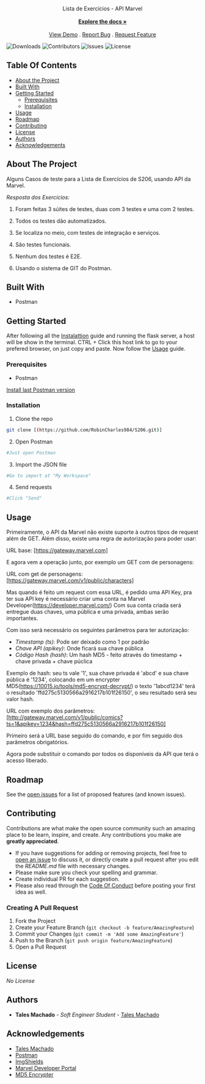 <br/>
<p align="center">
  <a href="https://github.com/RobinCharles984/S206"></a>

  <p align="center">
    Lista de Exercícios - API Marvel
    <br/>
    <br/>
    <a href="https://github.com/RobinCharles984/S206"><strong>Explore the docs »</strong></a>
    <br/>
    <br/>
    <a href="https://github.com/RobinCharles984/S206">View Demo</a>
    .
    <a href="https://github.com/RobinCharles984/S206/issues">Report Bug</a>
    .
    <a href="https://github.com/RobinCharles984/S206/issues">Request Feature</a>
  </p>
</p>

![Downloads](https://img.shields.io/github/downloads/RobinCharles984/S206/total) ![Contributors](https://img.shields.io/github/contributors/RobinCharles984/S206?color=dark-green) ![Issues](https://img.shields.io/github/issues/RobinCharles984/S206) ![License](https://img.shields.io/github/license/RobinCharles984/S206) 

## Table Of Contents

* [About the Project](#about-the-project)
* [Built With](#built-with)
* [Getting Started](#getting-started)
  * [Prerequisites](#prerequisites)
  * [Installation](#installation)
* [Usage](#usage)
* [Roadmap](#roadmap)
* [Contributing](#contributing)
* [License](#license)
* [Authors](#authors)
* [Acknowledgements](#acknowledgements)

## About The Project

Alguns Casos de teste para a Lista de Exercícios de S206, usando API da Marvel.

*Resposta dos Exercícios:*
1. Foram feitas 3 súites de testes, duas com 3 testes e uma com 2 testes.

2. Todos os testes dão automatizados.

3. Se localiza no meio, com testes de integração e serviços.

4. São testes funcionais.

5. Nenhum dos testes é E2E.

6. Usando o sistema de GIT do Postman.

## Built With

* Postman

## Getting Started

After following all the [Instalattion](#installation) guide and running the flask server, a host will be show in the terminal. CTRL + Click this host link to go to your prefered browser, on just copy and paste. Now follow the [Usage](#usage) guide.

### Prerequisites

* Postman

[Install last Postman version](https://www.postman.com/)

### Installation

1. Clone the repo

```sh
git clone [(https://github.com/RobinCharles984/S206.git)]
```

2. Open Postman

```sh
#Just open Postman
```

3. Import the JSON file

```sh
#Go to import at "My Workspace"
```

4. Send requests

```sh
#Click "Send"
```

## Usage

Primeiramente, o API da Marvel não existe suporte à outros tipos de request além de GET.
Além disso, existe uma regra de autorização para poder usar:

URL base: [https://gateway.marvel.com]

E agora vem a operação junto, por exemplo um GET com de personagens:

URL com get de personagens: [https://gateway.marvel.com/v1/public/characters]

Mas quando é feito um request com essa URL, é pedido uma API Key, pra ter sua API key é necessário criar uma conta na Marvel Developer(https://developer.marvel.com/)
Com sua conta criada será entregue duas chaves, uma pública e uma privada, ambas serão importantes.

Com isso será necessário os seguintes parâmetros para ter autorização:
* *Timestamp (ts)*: Pode ser deixado como 1 por padrão
* *Chave API (apikey)*: Onde ficará sua chave pública
* *Código Hash (hash)*: Um hash MD5 - feito através do timestamp + chave privada + chave púclica

Exemplo de hash: seu ts vale '1', sua chave privada é 'abcd' e sua chave pública é '1234', colocando em um encrypter MD5(https://10015.io/tools/md5-encrypt-decrypt/) o texto '1abcd1234' terá o resultado 'ffd275c5130566a2916217b101f26150', o seu resultado será seu valor hash.

URL com exemplo dos parâmetros: [http://gateway.marvel.com/v1/public/comics?ts=1&apikey=1234&hash=ffd275c5130566a2916217b101f26150]

Primeiro será a URL base seguido do comando, e por fim seguido dos parâmetros obrigatórios.

Agora pode substituir o comando por todos os disponíveis da API que terá o acesso liberado.


## Roadmap

See the [open issues](https://github.com/RobinCharles984/S206/issues) for a list of proposed features (and known issues).

## Contributing

Contributions are what make the open source community such an amazing place to be learn, inspire, and create. Any contributions you make are **greatly appreciated**.
* If you have suggestions for adding or removing projects, feel free to [open an issue](https://github.com/RobinCharles984/S206/issues/new) to discuss it, or directly create a pull request after you edit the *README.md* file with necessary changes.
* Please make sure you check your spelling and grammar.
* Create individual PR for each suggestion.
* Please also read through the [Code Of Conduct](https://github.com/RobinCharles984/S206/blob/main/CODE_OF_CONDUCT.md) before posting your first idea as well.

### Creating A Pull Request

1. Fork the Project
2. Create your Feature Branch (`git checkout -b feature/AmazingFeature`)
3. Commit your Changes (`git commit -m 'Add some AmazingFeature'`)
4. Push to the Branch (`git push origin feature/AmazingFeature`)
5. Open a Pull Request

## License

_No License_

## Authors

* **Tales Machado** - *Soft Engineer Student* - [Tales Machado](https://github.com/RobinCharles984/)

## Acknowledgements

* [Tales Machado](https://github.com/RobinCharles984/)
* [Postman](https://www.postman.com/)
* [ImgShields](https://shields.io/)
* [Marvel Developer Portal](https://developer.marvel.com/)
* [MD5 Encrypter](https://10015.io/tools/md5-encrypt-decrypt/)